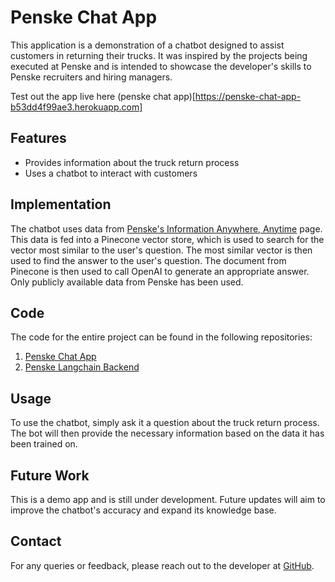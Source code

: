 # Penske Chat App

This application is a demonstration of a chatbot designed to assist customers in returning their trucks. It was inspired by the projects being executed at Penske and is intended to showcase the developer's skills to Penske recruiters and hiring managers.

Test out the app live here (penske chat app)[https://penske-chat-app-b53dd4f99ae3.herokuapp.com]

## Features

- Provides information about the truck return process
- Uses a chatbot to interact with customers

## Implementation

The chatbot uses data from [Penske's Information Anywhere, Anytime](https://www.gopenske.com/information-anywhere-anytime) page. This data is fed into a Pinecone vector store, which is used to search for the vector most similar to the user's question. The most similar vector is then used to find the answer to the user's question. The document from Pinecone is then used to call OpenAI to generate an appropriate answer. Only publicly available data from Penske has been used.

## Code

The code for the entire project can be found in the following repositories:

1. [Penske Chat App](https://github.com/ravi-ramadoss/penske_chat_app)
2. [Penske Langchain Backend](https://github.com/ravi-ramadoss/penske-langchain-backend)

## Usage

To use the chatbot, simply ask it a question about the truck return process. The bot will then provide the necessary information based on the data it has been trained on.

## Future Work

This is a demo app and is still under development. Future updates will aim to improve the chatbot's accuracy and expand its knowledge base.

## Contact

For any queries or feedback, please reach out to the developer at [GitHub](https://github.com/ravi-ramadoss).